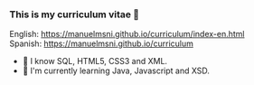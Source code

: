 ### This is my curriculum vitae 📝

English:  https://manuelmsni.github.io/curriculum/index-en.html
<br/>
Spanish:  https://manuelmsni.github.io/curriculum
    
- 📖 I know SQL, HTML5, CSS3 and XML.
- 🌱 I'm currently learning Java, Javascript and XSD.

